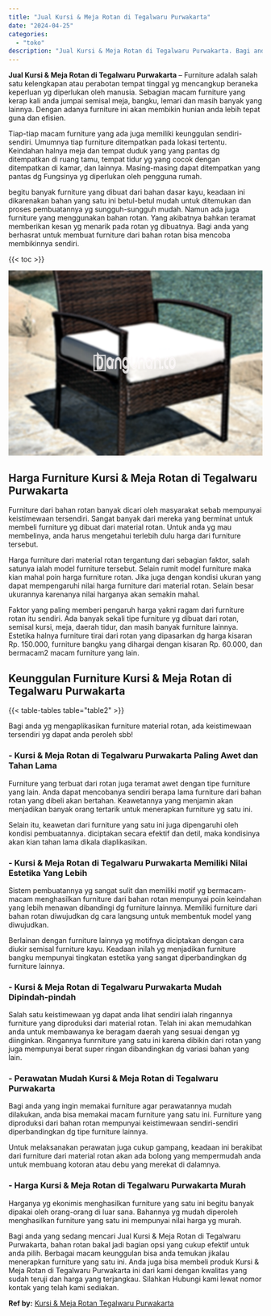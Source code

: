 ```yaml
---
title: "Jual Kursi & Meja Rotan di Tegalwaru Purwakarta"
date: "2024-04-25"
categories: 
  - "toko"
description: "Jual Kursi & Meja Rotan di Tegalwaru Purwakarta. Bagi anda yang sedang mencari Jual Kursi & Meja Rotan di Tegalwaru Purwakarta, bahan rotan bakal jadi bagian..."
---
```


**Jual Kursi & Meja Rotan di Tegalwaru Purwakarta** – Furniture adalah salah satu kelengkapan atau perabotan tempat tinggal yg mencangkup beraneka keperluan yg diperlukan oleh manusia. Sebagian macam furniture yang kerap kali anda jumpai semisal meja, bangku, lemari dan masih banyak yang lainnya. Dengan adanya furniture ini akan membikin hunian anda lebih tepat guna dan efisien.

Tiap-tiap macam furniture yang ada juga memiliki keunggulan sendiri-sendiri. Umumnya tiap furniture ditempatkan pada lokasi tertentu. Keindahan halnya meja dan tempat duduk yang yang pantas dg ditempatkan di ruang tamu, tempat tidur yg yang cocok dengan ditempatkan di kamar, dan lainnya. Masing-masing dapat ditempatkan yang pantas dg Fungsinya yg diperlukan oleh pengguna rumah.

begitu banyak furniture yang dibuat dari bahan dasar kayu, keadaan ini dikarenakan bahan yang satu ini betul-betul mudah untuk ditemukan dan proses pembuatannya yg sungguh-sungguh mudah. Namun ada juga furniture yang menggunakan bahan rotan. Yang akibatnya bahkan teramat memberikan kesan yg menarik pada rotan yg dibuatnya. Bagi anda yang berhasrat untuk membuat furniture dari bahan rotan bisa mencoba membikinnya sendiri.

{{< toc >}}

![Jual Kursi & Meja Rotan di Tegalwaru Purwakarta](/images/kursi-meja-rotan-murah03.png)

## Harga Furniture Kursi & Meja Rotan di Tegalwaru Purwakarta

Furniture dari bahan rotan banyak dicari oleh masyarakat sebab mempunyai keistimewaan tersendiri. Sangat banyak dari mereka yang berminat untuk membeli furniture yg dibuat dari material rotan. Untuk anda yg mau membelinya, anda harus mengetahui terlebih dulu harga dari furniture tersebut.

Harga furniture dari material rotan tergantung dari sebagian faktor, salah satunya ialah model furniture tersebut. Selain rumit model furniture maka kian mahal poin harga furniture rotan. Jika juga dengan kondisi ukuran yang dapat mempengaruhi nilai harga furniture dari material rotan. Selain besar ukurannya karenanya nilai harganya akan semakin mahal.

Faktor yang paling memberi pengaruh harga yakni ragam dari furniture rotan itu sendiri. Ada banyak sekali tipe furniture yg dibuat dari rotan, semisal kursi, meja, daerah tidur, dan masih banyak furniture lainnya. Estetika halnya furniture tirai dari rotan yang dipasarkan dg harga kisaran Rp. 150.000, furniture bangku yang dihargai dengan kisaran Rp. 60.000, dan bermacam2 macam furniture yang lain.

## Keunggulan Furniture Kursi & Meja Rotan di Tegalwaru Purwakarta

{{< table-tables table="table2" >}}

Bagi anda yg mengaplikasikan furniture material rotan, ada keistimewaan tersendiri yg dapat anda peroleh sbb!

### \- Kursi & Meja Rotan di Tegalwaru Purwakarta Paling Awet dan Tahan Lama

Furniture yang terbuat dari rotan juga teramat awet dengan tipe furniture yang lain. Anda dapat mencobanya sendiri berapa lama furniture dari bahan rotan yang dibeli akan bertahan. Keawetannya yang menjamin akan menjadikan banyak orang tertarik untuk menerapkan furniture yg satu ini.

Selain itu, keawetan dari furniture yang satu ini juga dipengaruhi oleh kondisi pembuatannya. diciptakan secara efektif dan detil, maka kondisinya akan kian tahan lama dikala diaplikasikan.

### \- Kursi & Meja Rotan di Tegalwaru Purwakarta Memiliki Nilai Estetika Yang Lebih

Sistem pembuatannya yg sangat sulit dan memiliki motif yg bermacam-macam menghasilkan furniture dari bahan rotan mempunyai poin keindahan yang lebih menawan dibandingi dg furniture lainnya. Memiliki furniture dari bahan rotan diwujudkan dg cara langsung untuk membentuk model yang diwujudkan.

Berlainan dengan furniture lainnya yg motifnya diciptakan dengan cara diukir semisal furniture kayu. Keadaan inilah yg menjadikan furniture bangku mempunyai tingkatan estetika yang sangat diperbandingkan dg furniture lainnya.

### \- Kursi & Meja Rotan di Tegalwaru Purwakarta Mudah Dipindah-pindah

Salah satu keistimewaan yg dapat anda lihat sendiri ialah ringannya furniture yang diproduksi dari material rotan. Telah ini akan memudahkan anda untuk membawanya ke beragam daerah yang sesuai dengan yg diinginkan. Ringannya funrniture yang satu ini karena dibikin dari rotan yang juga mempunyai berat super ringan dibandingkan dg variasi bahan yang lain.

### \- Perawatan Mudah Kursi & Meja Rotan di Tegalwaru Purwakarta

Bagi anda yang ingin memakai furniture agar perawatannya mudah dilakukan, anda bisa memakai macam furniture yang satu ini. Furniture yang diproduksi dari bahan rotan mempunyai keistimewaan sendiri-sendiri diperbandingkan dg tipe furniture lainnya.

Untuk melaksanakan perawatan juga cukup gampang, keadaan ini berakibat dari furniture dari material rotan akan ada bolong yang mempermudah anda untuk membuang kotoran atau debu yang merekat di dalamnya.

### \- Harga Kursi & Meja Rotan di Tegalwaru Purwakarta Murah

Harganya yg ekonimis menghasilkan furniture yang satu ini begitu banyak dipakai oleh orang-orang di luar sana. Bahannya yg mudah diperoleh menghasilkan furniture yang satu ini mempunyai nilai harga yg murah.

Bagi anda yang sedang mencari Jual Kursi & Meja Rotan di Tegalwaru Purwakarta, bahan rotan bakal jadi bagian opsi yang cukup efektif untuk anda pilih. Berbagai macam keunggulan bisa anda temukan jikalau menerapkan furniture yang satu ini. Anda juga bisa membeli produk Kursi & Meja Rotan di Tegalwaru Purwakarta ini dari kami dengan kwalitas yang sudah teruji dan harga yang terjangkau. Silahkan Hubungi kami lewat nomor kontak yang telah kami sediakan.

**Ref by:** [Kursi & Meja Rotan Tegalwaru Purwakarta](https://id.wikipedia.org/wiki/Kursi)
